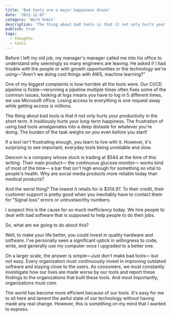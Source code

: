 ```yaml
---
title: 'Bad tools are a major happiness drain'
date: '2021-12-07'
category: 'Word Vomit'
description: 'The thing about bad tools is that it not only hurts your productivity in the short term. It insidiously hurts your long-term happiness.'
publish: true
tags:
  - thoughts
  - tools
---
```


Before I left my old job, my manager's manager called me into his office to understand why seemingly so many engineers are leaving. He asked if I had trouble with the people or with growth opportunities or the technology we're using—"Aren't we doing cool things with AWS, machine learning?"  

One of my biggest complaints is how horrible all the tools were. Our CI/CD pipeline is fickle—rerunning a pipeline multiple times often fixes some of the common issues, looking at logs means you have to log in 5 different times, we use Microsoft office. Losing access to everything is one request away while getting access is millions.  

The thing about bad tools is that it not only hurts your productivity in the short term. It insidiously hurts your long-term happiness. The frustration of using bad tools amalgamates into a deep distaste for whatever you're doing. The burden of the task weighs on you even before you start!  

If a tool isn't frustrating enough, you learn to live with it. However, it's surprising to see important, everyday tools being unreliable and slow.  

Dexcom is a company whose stock is trading at $544 at the time of this writing. Their main product— the continuous glucose monitor— works kind of most of the time— a bar that isn't high enough for something so vital to people's health. Why are social media products more reliable today than medical products?  

And the worst thing? The lowest it retails for is $314.97. To their credit, their customer support is pretty good when you inevitably have to contact them for "Signal loss" errors or untrustworthy numbers.  

I suspect this is the cause for so much inefficiency today. We hire people to deal with bad software that is supposed to help people to do their jobs.  

So, what are we going to do about this?  

Well, to make your life better, you could invest in quality hardware and software. I've personally seen a significant uptick in willingness to code, write, and generally use my computer once I upgraded to a better one.  

On a larger scale, the answer is simple—Just don't make bad tools— but not easy. Every organization must continuously invest in improving outdated software and staying close to the users. As consumers, we must constantly investigate how our lives are made worse by our tools and report these findings to the organizations that built these tools. And most importantly, organizations must *care.*  

The world has become more efficient because of our tools. It's easy for me to sit here and lament the awful state of our technology without having made any real change. However, this is something on my mind that I wanted to express.  